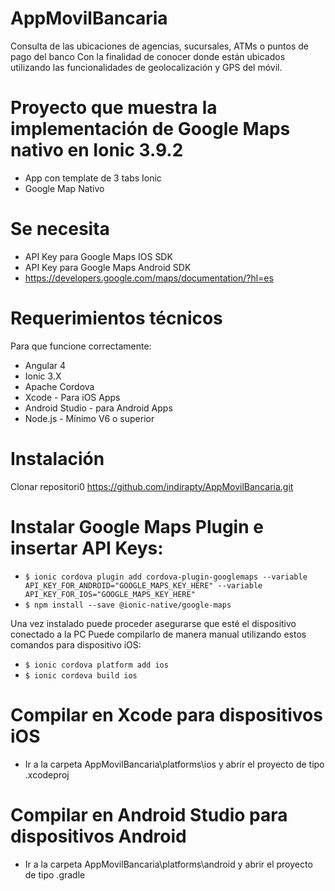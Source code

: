 # AppMovilBancaria
Consulta de las ubicaciones de agencias, sucursales, ATMs o puntos de pago del banco Con la finalidad de conocer donde están ubicados utilizando las funcionalidades de geolocalización y GPS del móvil.

# Proyecto que muestra la implementación de Google Maps nativo en Ionic 3.9.2
* App con template de 3 tabs Ionic
* Google Map Nativo

# Se necesita 
* API Key para Google Maps IOS SDK
* API Key para Google Maps Android SDK 
* https://developers.google.com/maps/documentation/?hl=es

# Requerimientos técnicos
Para que funcione correctamente:
* Angular 4 
* Ionic 3.X
* Apache Cordova 
* Xcode - Para iOS Apps
* Android Studio - para Android Apps
* Node.js - Mínimo V6 o superior

# Instalación
Clonar repositori0 https://github.com/indirapty/AppMovilBancaria.git

# Instalar Google Maps Plugin e insertar API Keys:
* `$ ionic cordova plugin add cordova-plugin-googlemaps --variable API_KEY_FOR_ANDROID="GOOGLE_MAPS_KEY_HERE" --variable API_KEY_FOR_IOS="GOOGLE_MAPS_KEY_HERE"`
* `$ npm install --save @ionic-native/google-maps`

Una vez instalado puede proceder asegurarse que esté el dispositivo conectado a la PC
Puede compilarlo de manera manual utilizando estos comandos para dispositivo iOS: 
* `$ ionic cordova platform add ios`
*  `$ ionic cordova build ios`

# Compilar en Xcode para dispositivos iOS
* Ir a la carpeta AppMovilBancaria\platforms\ios y abrir el proyecto de tipo .xcodeproj

# Compilar en Android Studio para dispositivos Android
* Ir a la carpeta AppMovilBancaria\platforms\android y abrir el proyecto de tipo .gradle


